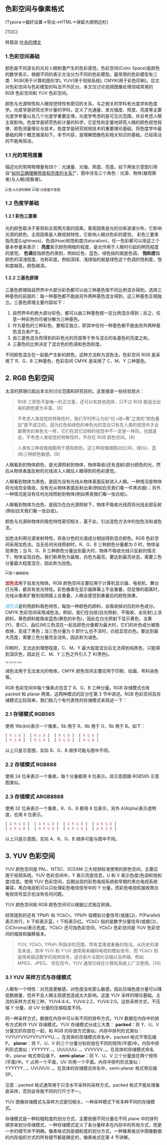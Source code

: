 ## 色彩空间与像素格式

(Typora→偏好设置→导出→HTML→保留大纲侧边栏)

[TOC]

转载自 [叶余的博文](https://www.cnblogs.com/leisure_chn/p/10290575.html)

### 1.色彩空间基础

颜色是不同波长的光对人眼刺激产生的色彩感觉。色彩空间(Color Space)是颜色的数学表示，根据不同的表示方法分为不同的色彩模型。最常用的色彩模型有三类：RGB(用于计算机图形学), YUV(用于视频系统), CMYK(用于彩色印刷)。后文对色彩空间与色彩模型的叫法不作区分。本文仅讨论视频图像处理领域常用的 RGB 色彩空间和 YUV 色彩空间。

颜色与光源特性和人眼视觉特性有密切的关系，与之相关的学科有光度学和色度学。光度学是研究光学计量的学科，定义了光通量、发光强度、照度、亮度等主要光度学参量以及几个光度学重要定律。光度学考虑的是可见光范围，并且考虑人眼主观影响。色度学是研究色彩计量的科学，它定性和定量地研究人眼的颜色视觉规律、颜色测量理论与技术。色度学是研究视频技术的重要理论基础，将色度学中最基础的两个概念摘录如下。本节内容，是理解图像色彩相关知识的基础，已经简洁的不能再简洁。

### 1.1 光的常用度量

描述光的常用物理量有四个：光通量、光强、照度、亮度。如下两张示意图引用自“[如何正确理解照度和亮度的关系?](https://zhuanlan.zhihu.com/p/53136784)”，图中涉及三个角色：光源、物体(被观察者)与人眼(观察者)。

<img src="https://pic2.zhimg.com/80/v2-26d3788c58a770c4e28dd4bcffdc3dfd_hd.jpg" alt="图 从光源到眼睛" style="zoom:70%;" />

<img src="https://pic4.zhimg.com/v2-445239721c6038906a3c30df40282f11_1200x500.jpg" alt="图 光度量示意图" style="zoom:77%;" />

### 1.2 色度学基础

#### 1.2.1 彩色三要素

光的颜色取决于客观和主观两方面的因素。客观因素是光的功率波谱分布，它影响光源的颜色。主观因素是人眼视频特性，它影响人眼对色彩的感觉。 彩色三要素指亮度(Lightness)、色调(Hue)和饱和度(Saturation)，任一色彩都可以用这三个基本参量来表示：
**亮度**表示颜色明暗的程度，是光作用于人眼时引起的明亮程度的感觉。
**色调**是指颜色的类别，例如红色、蓝色、绿色指的就是色调。
**饱和度**指颜色的深浅程度，也称彩度。例如深绿、浅绿指的就是绿色这个色调的饱和度，饱和度越高，颜色越深。

#### 1.2.2 三基色原理

三基色原理指自然界中大部分彩色都可以由三种基色按不同比例混合得到。选择三种基色的前提的：每一种基色都不能由另外两种基色混合得到，这三种基色互相独立。三基色原理主要内容如下：

1. 自然界中的绝大部分彩色，都可以由三种基色按一定比例混合得到；反之，任意一种彩色均可被分解为三种基色。
2. 作为基色的三种彩色，要相互独立，即其中任何一种基色都不能由另外两种基色混合来产生。
3. 由三基色混合而得到的彩色光的亮度等于参与混合的各基色的亮度之和。
4. 三基色的比例决定了混合色的色调和色饱和度。

不同颜色混合在一起能产生新的颜色，这种方法称为混色法。色彩空间 RGB 是采用了 R、G、B 三种基色，色彩空间 CMYK 是采用了 C、M、Y 三种基色。

## 2. RGB 色彩空间

太深的原理已超出本文的讨论范围和研究目的。这里摘录一些经验观点：

> RGB 三原色不是唯一的正交基，还可以有其他选择，只不过 RGB 能组合出来的颜色更为丰富。[8]

> 不考虑人类视觉的特殊性时，我们平时所认为的“红+绿=黄”之类的“颜色叠加”是不成立的。因为红色和绿色的单色光的混合只有在人类的视觉中才会跟黄色的单色光一样，它们在其它动物的视觉中不一定是一样的。也就是说，不考虑人类视觉的特殊性时，不存在 RGB 颜色空间。[8]

> 人类有三种视锥细胞用于感知颜色，这三种视锥细胞对红(R)、绿(G)、蓝(B)三种颜色敏感。[9]

人眼看到的物体颜色，是光源照射到物体，物体吸收(还有透射)部分颜色的光，然后从物体表面反射的光线进入人眼后人眼得到的色彩感觉。

人眼看到物体为黑色，是因为没有光线从物体表面反射进入人眼。一种情况是物体将光线完全吸收，没有光从物体表面反射出来(例如白天我们看一件黑衣服)；另外一种情况是没有任何光线照射到物体(例如黑夜我们看一张白纸)。

人眼看到物体为白色，是因为在白光源照射下，物体不吸收光线而将光线全部反射(例如白天我们看一张白纸)。

颜色与光源和物体的吸色特性密切相关，基于此，引出混色方法中的加色法和减色法。

加色法利用光源发射特性，将各分色的光谱成分相加得到混合颜色。RGB 色彩空间采用加色法。当无任何光线照射时，R、G、B 三种颜色分量都为 0 时，物体呈现黑色；当 R、G、B 三种颜色分量达到最大时，物体不吸收光线只反射的情况下，物体呈现白色。我们称黑色为最暗，白色为最亮，要达到最亮状态，需要三色分量最大程度混合，因此称为加色。

<img src="https://leisure_chn.gitee.io/blog/figure/color_space/color_edition.bmp" alt="图 1 编辑颜色" style="zoom:77%;" />

<font color="brown">**加色法**</font>用于自发光物体。RGB 颜色空间主要应用于计算机显示器、电视机、舞台灯光等，都具有发光特性。彩色像素在显示器屏幕上不会重叠，但足够的距离时，光线从像素扩散到视网膜上会重叠，人眼会感觉到重叠后的颜色效果。

<font color="skyblue">**减色法**</font>是利用颜料吸色特性，每加一种颜色的颜料，会吸收掉对应的补色成分。CMYK 色彩空间采用减色法。例如，我们在白纸(白光照射、不吸收、全反射)上涂颜料，黄色颜料能吸收蓝色(黄色的补色)，因此在白光照射下显示黄色，当黄(Y)、青(C)、品红(M)三色混在一起且颜色分量都为最大时，它们的补色成分被吸收掉，变成了黑色；当三色分量为 0 即什么也不涂时，白纸显现白色。要达到最大亮度，需要三色分量完全消失，因此称为减色。

印刷时，无法达到理想程度，C、M、Y 最大程度混合后无法得到纯黑色，只能得到深灰色，因此在 C、M、Y 三色之外引入了 K(黑色)。

<img src="https://upload.wikimedia.org/wikipedia/commons/c/c2/AdditiveColor.svg" alt="图 2 加色法" style="zoom:30%;" /><img src="https://upload.wikimedia.org/wikipedia/commons/1/19/SubtractiveColor.svg" alt="图 3 减色法" style="zoom:30%;" />

减色法用于无法发光的物体。CMYK 颜色空间主要应用于印刷、绘画、布料染色等。

RGB 色彩空间中每个像素点包含了 R、G、B 三种分量。RGB 存储模式也有 packed 和 planar 两类，这两种模式的区分在第 3 节中讲述。RGB 色彩空间及存储模式比较简单，我们挑几个有代表性的存储模式来简述一下：

### 2.1 存储模式 RGB565

使用 16b(bit)表示一个像素，5b 用于 R，6b 用于 G，5b 用于 B。如下：

```css
[ R G B ]  [ R G B ]  [ R G B ]  [ R G B ]
[ R G B ]  [ R G B ]  [ R G B ]  [ R G B ]
```

以上只是示意图，实际 R、G、B 顺序可能与图中不同。

### 2.2 存储模式 RGB888

使用 24 位来表示一个像素，每个分量都用 8 位表示。其示意图跟 RGB565 示意图类似。

### 2.3 存储模式 ARGB8888

使用 32 位来表示一个像素，R、G、B 都用 8 位表示，另外 A(Alpha)表示透明度，也用 8 位表示。

```css
[ A R G B ]  [ A R G B ]  [ A R G B ]  [ A R G B ]
[ A R G B ]  [ A R G B ]  [ A R G B ]  [ A R G B ]
```

以上只是示意图，实际 A、R、G、B 顺序可能与图中不同。



## 3. YUV 色彩空间

YUV 颜色空间是 PAL、NTSC、SCEAM 三大视频标准使用的颜色空间，主要应用于视频系统。YUV 色彩空间中，Y 表示亮度信息，U 和 V 表示色度(色调和饱和度)信息。使用 YUV 色彩空间，后期出现的彩色电视系统和早期的黑白电视系统兼容，黑白电视机可以只处理彩色电信信号中的 Y 分量，而彩色电视机接收黑白电视信号显示也没有任何问题。

YUV 颜色空间和 RGB 颜色空间可以根据公式相互转换。

经常提到的还有 YPbPr 和 YCbCr。YPbPr 指模拟分量信号(或接口)，P(Parallel)表示并行，b 下标表示蓝，r 下标表示红。YCbCr 指的是数字分量信号(或接口)，C(Chroma)表示色度。YCbCr 还可指色彩空间，YCbCr 色彩空间是 YUV 色彩空间的缩放和偏移版本。

> YUV, YCbCr, YPbPr 所指涉的范围，常有混淆或重叠的情况。从历史的演变来说，其中 YUV 和 Y'UV 通常用来编码电视的模拟信号，而 YCbCr 则是用来描述数字的视频信号，适合影片与图片压缩以及传输，例如 MPEG、JPEG。 但在现今，YUV 通常已经在计算机系统上广泛使用。[14]

### 3.1 YUV 采样方式与存储模式

人眼有一个特性：对亮度更敏感，对色度没有那么敏感。因此压缩色度分量可以降低数据量，但并不会人眼主观感觉造成太大影响。这是 YUV 采样的理论基础。主流的采样方式有三种，YUV4:4:4，YUV4:2:2，YUV4:2:0。这些采样方式，不压缩 Y 分量，对 UV 分量的压缩程度不同。

同一种采样方式，数据在内存中可以有不同的排布方式。YUV 数据在内存中的排布方式称作 YUV 存储模式。YUV 存储模式分成三大类：
**packed**：将 Y、U、V 分量交织存放在一起，和 RGB 的存放方式类似。内存中排列形式类似：YVYUYVYUYVYUYVYU...。在具体的存储模式命名中，packed 格式不带后缀 P。
**planar**：将 Y、U、V 的三个分量分别存放在不同的矩阵(平面)中。内存中排列形式类似：YYYYYY...，UUUUUU...，VVVVVV...。在具体的存储模式命名中，planar 格式带后缀 P。
**semi-planar**：将 Y、U、V 三个分量放在两个矩阵(平面)中。Y 占用一个平面，UV 共用一个平面。内存中排列形式类似：YYYYYY...，UVUVUV...。在具体的存储模式命名中，semi-planar 格式带后缀 SP。

注意：packed 格式通常用于只含水平采样的采样方式。packed 格式不能处理垂直采样，否则会导致不同的行尺寸不一。

YUV 图像存储模式与采样方式密切相关。一种采样模式下有多种不同的存储模式。

存储模式是一种较粗粒度的划分方式，主要依据不同分量在不同 plane 中的排列顺序来划分存储模式，一种存储模式定义了各分量样本在内存中的布局方式，而更一步的细节并不明确。像素格式则是细粒度的划分方式，一种像素格式中图像数据的内存组织方式的所有细节都是确定的，像素格式在第 4 节讲解。
